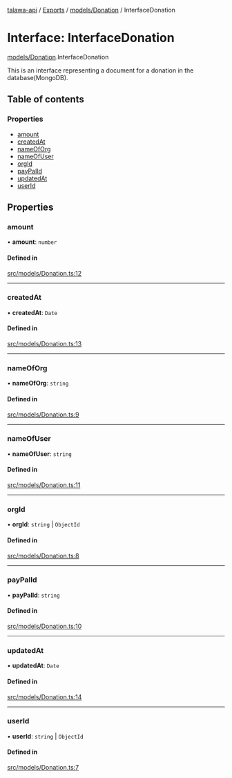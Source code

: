 [talawa-api](../README.md) / [Exports](../modules.md) / [models/Donation](../modules/models_Donation.md) / InterfaceDonation

# Interface: InterfaceDonation

[models/Donation](../modules/models_Donation.md).InterfaceDonation

This is an interface representing a document for a donation in the database(MongoDB).

## Table of contents

### Properties

- [amount](models_Donation.InterfaceDonation.md#amount)
- [createdAt](models_Donation.InterfaceDonation.md#createdat)
- [nameOfOrg](models_Donation.InterfaceDonation.md#nameoforg)
- [nameOfUser](models_Donation.InterfaceDonation.md#nameofuser)
- [orgId](models_Donation.InterfaceDonation.md#orgid)
- [payPalId](models_Donation.InterfaceDonation.md#paypalid)
- [updatedAt](models_Donation.InterfaceDonation.md#updatedat)
- [userId](models_Donation.InterfaceDonation.md#userid)

## Properties

### amount

• **amount**: `number`

#### Defined in

[src/models/Donation.ts:12](https://github.com/PalisadoesFoundation/talawa-api/blob/b1dd6c9/src/models/Donation.ts#L12)

___

### createdAt

• **createdAt**: `Date`

#### Defined in

[src/models/Donation.ts:13](https://github.com/PalisadoesFoundation/talawa-api/blob/b1dd6c9/src/models/Donation.ts#L13)

___

### nameOfOrg

• **nameOfOrg**: `string`

#### Defined in

[src/models/Donation.ts:9](https://github.com/PalisadoesFoundation/talawa-api/blob/b1dd6c9/src/models/Donation.ts#L9)

___

### nameOfUser

• **nameOfUser**: `string`

#### Defined in

[src/models/Donation.ts:11](https://github.com/PalisadoesFoundation/talawa-api/blob/b1dd6c9/src/models/Donation.ts#L11)

___

### orgId

• **orgId**: `string` \| `ObjectId`

#### Defined in

[src/models/Donation.ts:8](https://github.com/PalisadoesFoundation/talawa-api/blob/b1dd6c9/src/models/Donation.ts#L8)

___

### payPalId

• **payPalId**: `string`

#### Defined in

[src/models/Donation.ts:10](https://github.com/PalisadoesFoundation/talawa-api/blob/b1dd6c9/src/models/Donation.ts#L10)

___

### updatedAt

• **updatedAt**: `Date`

#### Defined in

[src/models/Donation.ts:14](https://github.com/PalisadoesFoundation/talawa-api/blob/b1dd6c9/src/models/Donation.ts#L14)

___

### userId

• **userId**: `string` \| `ObjectId`

#### Defined in

[src/models/Donation.ts:7](https://github.com/PalisadoesFoundation/talawa-api/blob/b1dd6c9/src/models/Donation.ts#L7)
